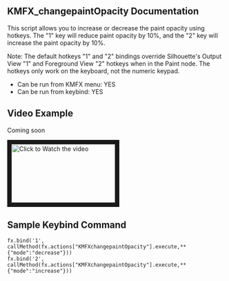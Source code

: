 ## KMFX_changepaintOpacity Documentation

This script allows you to increase or decrease the paint opacity using hotkeys.
The "1" key will reduce paint opacity by 10%, and the "2" key will increase the paint opacity
by 10%.

Note: The default hotkeys "1" and "2" bindings override Silhouette's Output View "1" and Foreground View "2" hotkeys 
when in the Paint node.  The hotkeys only work on the keyboard, not the numeric keypad.

- Can be run from KMFX menu: YES
- Can be run from keybind: YES


## Video Example
Coming soon

<a href="http://www.youtube.com/watch?feature=player_embedded&v=aYSGDXyM6oo" target="_blank"><img src="http://img.youtube.com/vi/aYSGDXyM6oo/mqdefault.jpg"
alt="Click to Watch the video" width="240" height="135" border="10" /></a>


## Sample Keybind Command
```
fx.bind('1', callMethod(fx.actions["KMFXchangepaintOpacity"].execute,**{"mode":"decrease"}))
fx.bind('2', callMethod(fx.actions["KMFXchangepaintOpacity"].execute,**{"mode":"increase"}))
```